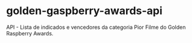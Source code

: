 # golden-gaspberry-awards-api
API - Lista de indicados e vencedores da categoria Pior Filme do Golden Raspberry Awards. 
